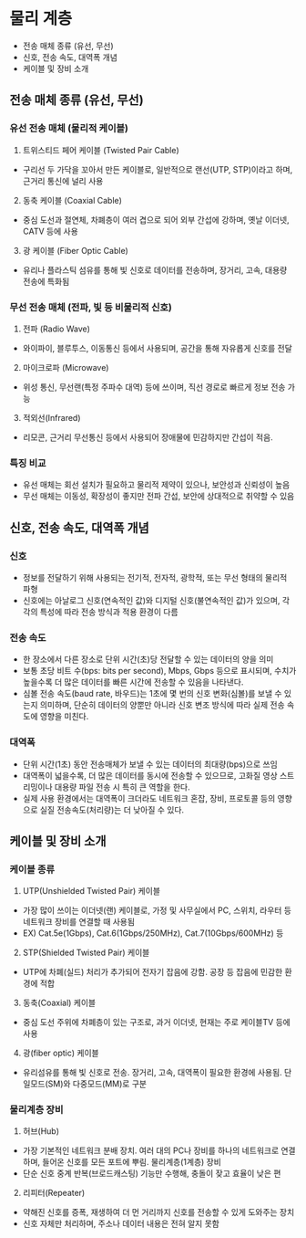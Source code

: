 # 물리 계층
- 전송 매체 종류 (유선, 무선)
- 신호, 전송 속도, 대역폭 개념
- 케이블 및 장비 소개

## 전송 매체 종류 (유선, 무선)

### 유선 전송 매체 (물리적 케이블)
1. 트위스티드 페어 케이블 (Twisted Pair Cable) 
- 구리선 두 가닥을 꼬아서 만든 케이블로, 일반적으로 랜선(UTP, STP)이라고 하며, 근거리 통신에 널리 사용

2. 동축 케이블 (Coaxial Cable)
- 중심 도선과 절연체, 차폐층이 여러 겹으로 되어 외부 간섭에 강하며, 옛날 이더넷, CATV 등에 사용

3. 광 케이블 (Fiber Optic Cable)
- 유리나 플라스틱 섬유를 통해 빛 신호로 데이터를 전송하며, 장거리, 고속, 대용량 전송에 특화됨

### 무선 전송 매체 (전파, 빛 등 비물리적 신호)
1. 전파 (Radio Wave)
- 와이파이, 블루투스, 이동통신 등에서 사용되며, 공간을 통해 자유롭게 신호를 전달

2. 마이크로파 (Microwave)
- 위성 통신, 무선랜(특정 주파수 대역) 등에 쓰이며, 직선 경로로 빠르게 정보 전송 가능

3. 적외선(Infrared)
- 리모콘, 근거리 무선통신 등에서 사용되어 장애물에 민감하지만 간섭이 적음.

### 특징 비교
- 유선 매체는 회선 설치가 필요하고 물리적 제약이 있으나, 보안성과 신뢰성이 높음
- 무선 매체는 이동성, 확장성이 좋지만 전파 간섭, 보안에 상대적으로 취약할 수 있음

## 신호, 전송 속도, 대역폭 개념
### 신호
- 정보를 전달하기 위해 사용되는 전기적, 전자적, 광학적, 또는 무선 형태의 물리적 파형
- 신호에는 아날로그 신호(연속적인 값)와 디지털 신호(불연속적인 값)가 있으며, 각각의 특성에 따라 전송 방식과 적용 환경이 다름

### 전송 속도
- 한 장소에서 다른 장소로 단위 시간(초)당 전달할 수 있는 데이터의 양을 의미
- 보통 초당 비트 수(bps: bits per second), Mbps, Gbps 등으로 표시되며, 수치가 높을수록 더 많은 데이터를 빠른 시간에 전송할 수 있음을 나타낸다.
- 심볼 전송 속도(baud rate, 바우드)는 1초에 몇 번의 신호 변화(심볼)를 보낼 수 있는지 의미하며, 단순히 데이터의 양뿐만 아니라 신호 변조 방식에 따라 실제 전송 속도에 영향을 미친다.

### 대역폭
- 단위 시간(1초) 동안 전송매체가 보낼 수 있는 데이터의 최대량(bps)으로 쓰임
- 대역폭이 넓을수록, 더 많은 데이터를 동시에 전송할 수 있으므로, 고화질 영상 스트리밍이나 대용량 파일 전송 시 특히 큰 역할을 한다.
- 실제 사용 환경에서는 대역폭이 크더라도 네트워크 혼잡, 장비, 프로토콜 등의 영향으로 실질 전송속도(처리량)는 더 낮아질 수 있다.

## 케이블 및 장비 소개

### 케이블 종류
1. UTP(Unshielded Twisted Pair) 케이블
- 가장 많이 쓰이는 이더넷(랜) 케이블로, 가정 및 사무실에서 PC, 스위치, 라우터 등 네트워크 장비를 연결할 때 사용됨
- EX) Cat.5e(1Gbps), Cat.6(1Gbps/250MHz), Cat.7(10Gbps/600MHz) 등
2. STP(Shielded Twisted Pair) 케이블
- UTP에 차폐(실드) 처리가 추가되어 전자기 잡음에 강함. 공장 등 잡음에 민감한 환경에 적합
3. 동축(Coaxial) 케이블
- 중심 도선 주위에 차폐층이 있는 구조로, 과거 이더넷, 현재는 주로 케이블TV 등에 사용
4. 광(fiber optic) 케이블
- 유리섬유를 통해 빛 신호로 전송. 장거리, 고속, 대역폭이 필요한 환경에 사용됨. 단일모드(SM)와 다중모드(MM)로 구분

### 물리계층 장비 
1. 허브(Hub)
- 가장 기본적인 네트워크 분배 장치. 여러 대의 PC나 장비를 하나의 네트워크로 연결하며, 들어온 신호를 모든 포트에 뿌림. 물리계층(1계층) 장비
- 단순 신호 중계 반복(브로드캐스팅) 기능만 수행해, 충돌이 잦고 효율이 낮은 편

2. 리피터(Repeater)
- 약해진 신호를 증폭, 재생하여 더 먼 거리까지 신호를 전송할 수 있게 도와주는 장치
- 신호 자체만 처리하며, 주소나 데이터 내용은 전혀 알지 못함